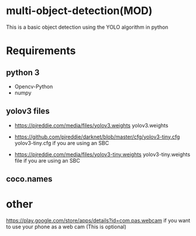 # multi-object-detection(MOD)
This is a basic object detection using the  YOLO algorithm in python

# Requirements
## python 3
* Opencv-Python
* numpy

## yolov3 files
* https://pjreddie.com/media/files/yolov3.weights yolov3.weights

* https://github.com/pjreddie/darknet/blob/master/cfg/yolov3-tiny.cfg yolov3-tiny.cfg if you are using an SBC
* https://pjreddie.com/media/files/yolov3-tiny.weights yolov3-tiny.weights file if you are using an SBC

## coco.names

# other
https://play.google.com/store/apps/details?id=com.pas.webcam if you want to use your phone as a web cam (This is optional)
